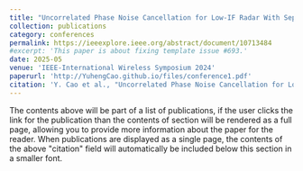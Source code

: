 ```yaml
---
title: "Uncorrelated Phase Noise Cancellation for Low-IF Radar With Separate Reference Sources of Dual PLLs"
collection: publications
category: conferences
permalink: https://ieeexplore.ieee.org/abstract/document/10713484
#excerpt: 'This paper is about fixing template issue #693.'
date: 2025-05
venue: 'IEEE-International Wireless Symposium 2024'
paperurl: 'http://YuhengCao.github.io/files/conference1.pdf'
citation: 'Y. Cao et al., "Uncorrelated Phase Noise Cancellation for Low-IF Radar With Separate Reference Sources of Dual PLLs," 2024 IEEE MTT-S International Wireless Symposium (IWS), Beijing, China, 2024, pp. 1-3, doi: 10.1109/IWS61525.2024.10713484.'
---
```


The contents above will be part of a list of publications, if the user clicks the link for the publication than the contents of section will be rendered as a full page, allowing you to provide more information about the paper for the reader. When publications are displayed as a single page, the contents of the above "citation" field will automatically be included below this section in a smaller font.
